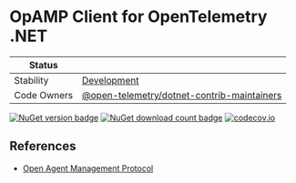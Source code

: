 # OpAMP Client for OpenTelemetry .NET

| Status        |           |
| ------------- |-----------|
| Stability     |  [Development](../../README.md#Development)|
| Code Owners   |  [@open-telemetry/dotnet-contrib-maintainers](https://github.com/orgs/open-telemetry/teams/dotnet-contrib-maintainers)|

[![NuGet version badge](https://img.shields.io/nuget/v/OpenTelemetry.OpAmp.Client)](https://www.nuget.org/packages/OpenTelemetry.OpAmp.Client)
[![NuGet download count badge](https://img.shields.io/nuget/dt/OpenTelemetry.OpAmp.Client)](https://www.nuget.org/packages/OpenTelemetry.OpAmp.Client)
[![codecov.io](https://codecov.io/gh/open-telemetry/opentelemetry-dotnet-contrib/branch/main/graphs/badge.svg?flag=unittests-OpAmp.Client)](https://app.codecov.io/gh/open-telemetry/opentelemetry-dotnet-contrib?flags[0]=unittests-OpAmp.Client)

## References

* [Open Agent Management Protocol](https://opentelemetry.io/docs/specs/opamp/)
